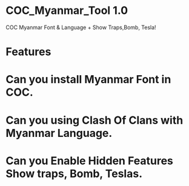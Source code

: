 # COC_Myanmar_Tool 1.0
COC Myanmar Font &amp; Language + Show Traps,Bomb, Tesla!

Features
=========
# Can you install Myanmar Font in COC.
# Can you using Clash Of Clans with Myanmar Language.
# Can you Enable Hidden Features Show traps, Bomb, Teslas.
